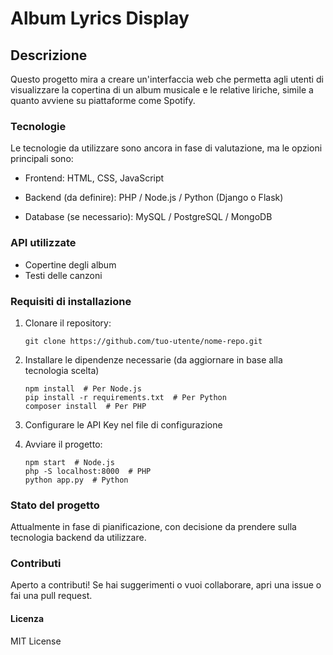 # Album Lyrics Display

## Descrizione

Questo progetto mira a creare un'interfaccia web che permetta agli utenti di visualizzare la copertina di un album musicale e le relative liriche, simile a quanto avviene su piattaforme come Spotify. 

### Tecnologie

Le tecnologie da utilizzare sono ancora in fase di valutazione, ma le opzioni principali sono:

- Frontend: HTML, CSS, JavaScript

- Backend (da definire): PHP / Node.js / Python (Django o Flask)

- Database (se necessario): MySQL / PostgreSQL / MongoDB

### API utilizzate

- Copertine degli album
- Testi delle canzoni

### Requisiti di installazione

1. Clonare il repository:
   ```
   git clone https://github.com/tuo-utente/nome-repo.git
   ```
   
2. Installare le dipendenze necessarie (da aggiornare in base alla tecnologia scelta)
   ```
   npm install  # Per Node.js
   pip install -r requirements.txt  # Per Python
   composer install  # Per PHP
   ```
   
3. Configurare le API Key nel file di configurazione
   
4. Avviare il progetto:
   ```
   npm start  # Node.js
   php -S localhost:8000  # PHP
   python app.py  # Python
   ```

### Stato del progetto
Attualmente in fase di pianificazione, con decisione da prendere sulla tecnologia backend da utilizzare.

### Contributi

Aperto a contributi! Se hai suggerimenti o vuoi collaborare, apri una issue o fai una pull request.

#### Licenza

MIT License
